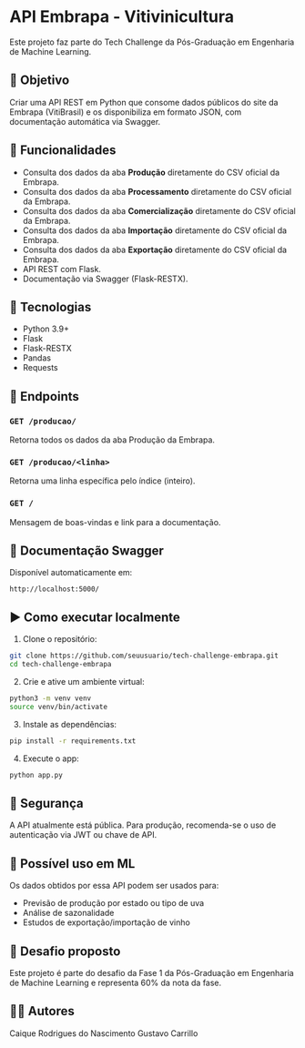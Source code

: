 
# API Embrapa - Vitivinicultura

Este projeto faz parte do Tech Challenge da Pós-Graduação em Engenharia de Machine Learning.

## 📌 Objetivo

Criar uma API REST em Python que consome dados públicos do site da Embrapa (VitiBrasil) e os disponibiliza em formato JSON, com documentação automática via Swagger.

## 🚀 Funcionalidades

- Consulta dos dados da aba **Produção** diretamente do CSV oficial da Embrapa.
- Consulta dos dados da aba **Processamento** diretamente do CSV oficial da Embrapa.
- Consulta dos dados da aba **Comercialização** diretamente do CSV oficial da Embrapa.
- Consulta dos dados da aba **Importação** diretamente do CSV oficial da Embrapa.
- Consulta dos dados da aba **Exportação** diretamente do CSV oficial da Embrapa.
- API REST com Flask.
- Documentação via Swagger (Flask-RESTX).

## 🔧 Tecnologias

- Python 3.9+
- Flask
- Flask-RESTX
- Pandas
- Requests

## 📂 Endpoints

### `GET /producao/`

Retorna todos os dados da aba Produção da Embrapa.

### `GET /producao/<linha>`

Retorna uma linha específica pelo índice (inteiro).

### `GET /`

Mensagem de boas-vindas e link para a documentação.

## 📄 Documentação Swagger

Disponível automaticamente em:

```
http://localhost:5000/
```

## ▶️ Como executar localmente

1. Clone o repositório:

```bash
git clone https://github.com/seuusuario/tech-challenge-embrapa.git
cd tech-challenge-embrapa
```

2. Crie e ative um ambiente virtual:

```bash
python3 -m venv venv
source venv/bin/activate
```

3. Instale as dependências:

```bash
pip install -r requirements.txt
```

4. Execute o app:

```bash
python app.py
```

## 🔐 Segurança

A API atualmente está pública. Para produção, recomenda-se o uso de autenticação via JWT ou chave de API.

## 🧠 Possível uso em ML

Os dados obtidos por essa API podem ser usados para:
- Previsão de produção por estado ou tipo de uva
- Análise de sazonalidade
- Estudos de exportação/importação de vinho

## 📌 Desafio proposto

Este projeto é parte do desafio da Fase 1 da Pós-Graduação em Engenharia de Machine Learning e representa 60% da nota da fase.

## 🧑‍💻 Autores

Caique Rodrigues do Nascimento
Gustavo Carrillo
